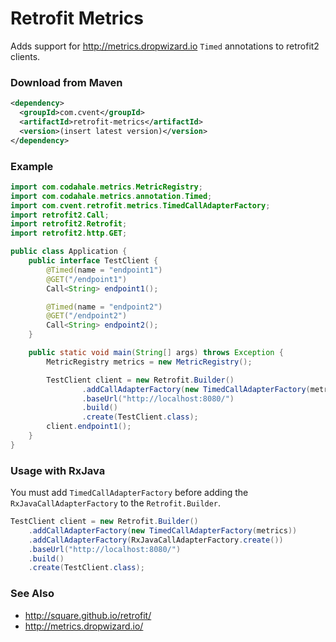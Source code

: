 Retrofit Metrics
================

Adds support for http://metrics.dropwizard.io `Timed` annotations to retrofit2 clients.

### Download from Maven

```xml
<dependency>
  <groupId>com.cvent</groupId>
  <artifactId>retrofit-metrics</artifactId>
  <version>(insert latest version)</version>
</dependency>
```

### Example

```java
import com.codahale.metrics.MetricRegistry;
import com.codahale.metrics.annotation.Timed;
import com.cvent.retrofit.metrics.TimedCallAdapterFactory;
import retrofit2.Call;
import retrofit2.Retrofit;
import retrofit2.http.GET;

public class Application {
    public interface TestClient {
        @Timed(name = "endpoint1")
        @GET("/endpoint1")
        Call<String> endpoint1();

        @Timed(name = "endpoint2")
        @GET("/endpoint2")
        Call<String> endpoint2();
    }

    public static void main(String[] args) throws Exception {
        MetricRegistry metrics = new MetricRegistry();

        TestClient client = new Retrofit.Builder()
                .addCallAdapterFactory(new TimedCallAdapterFactory(metrics))
                .baseUrl("http://localhost:8080/")
                .build()
                .create(TestClient.class);
        client.endpoint1();
    }
}
```

### Usage with RxJava

You must add `TimedCallAdapterFactory` before adding the `RxJavaCallAdapterFactory` to the `Retrofit.Builder`.
 
```java
TestClient client = new Retrofit.Builder()
    .addCallAdapterFactory(new TimedCallAdapterFactory(metrics))
    .addCallAdapterFactory(RxJavaCallAdapterFactory.create())
    .baseUrl("http://localhost:8080/")
    .build()
    .create(TestClient.class);
```

### See Also

* http://square.github.io/retrofit/
* http://metrics.dropwizard.io/

